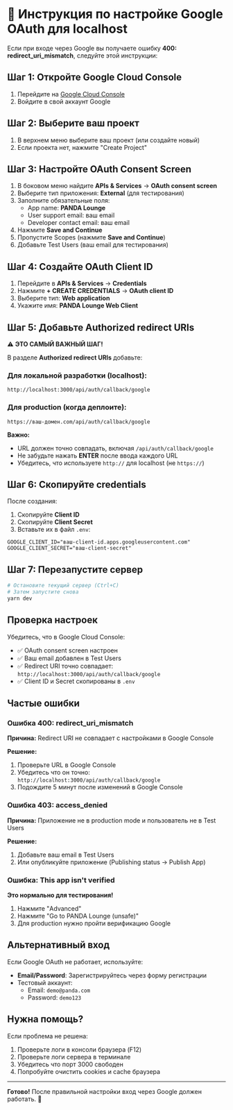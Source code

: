# 🔧 Инструкция по настройке Google OAuth для localhost

Если при входе через Google вы получаете ошибку **400: redirect_uri_mismatch**, следуйте этой инструкции:

## Шаг 1: Откройте Google Cloud Console

1. Перейдите на [Google Cloud Console](https://console.cloud.google.com/)
2. Войдите в свой аккаунт Google

## Шаг 2: Выберите ваш проект

1. В верхнем меню выберите ваш проект (или создайте новый)
2. Если проекта нет, нажмите "Create Project"

## Шаг 3: Настройте OAuth Consent Screen

1. В боковом меню найдите **APIs & Services** → **OAuth consent screen**
2. Выберите тип приложения: **External** (для тестирования)
3. Заполните обязательные поля:
   - App name: **PANDA Lounge**
   - User support email: ваш email
   - Developer contact email: ваш email
4. Нажмите **Save and Continue**
5. Пропустите Scopes (нажмите **Save and Continue**)
6. Добавьте Test Users (ваш email для тестирования)

## Шаг 4: Создайте OAuth Client ID

1. Перейдите в **APIs & Services** → **Credentials**
2. Нажмите **+ CREATE CREDENTIALS** → **OAuth client ID**
3. Выберите тип: **Web application**
4. Укажите имя: **PANDA Lounge Web Client**

## Шаг 5: Добавьте Authorized redirect URIs

⚠️ **ЭТО САМЫЙ ВАЖНЫЙ ШАГ!**

В разделе **Authorized redirect URIs** добавьте:

### Для локальной разработки (localhost):
```
http://localhost:3000/api/auth/callback/google
```

### Для production (когда деплоите):
```
https://ваш-домен.com/api/auth/callback/google
```

**Важно:** 
- URL должен точно совпадать, включая `/api/auth/callback/google`
- Не забудьте нажать **ENTER** после ввода каждого URL
- Убедитесь, что используете `http://` для localhost (не `https://`)

## Шаг 6: Скопируйте credentials

После создания:
1. Скопируйте **Client ID** 
2. Скопируйте **Client Secret**
3. Вставьте их в файл `.env`:

```env
GOOGLE_CLIENT_ID="ваш-client-id.apps.googleusercontent.com"
GOOGLE_CLIENT_SECRET="ваш-client-secret"
```

## Шаг 7: Перезапустите сервер

```bash
# Остановите текущий сервер (Ctrl+C)
# Затем запустите снова
yarn dev
```

## Проверка настроек

Убедитесь, что в Google Cloud Console:
- ✅ OAuth consent screen настроен
- ✅ Ваш email добавлен в Test Users
- ✅ Redirect URI точно совпадает: `http://localhost:3000/api/auth/callback/google`
- ✅ Client ID и Secret скопированы в `.env`

## Частые ошибки

### Ошибка 400: redirect_uri_mismatch
**Причина:** Redirect URI не совпадает с настройками в Google Console

**Решение:** 
1. Проверьте URL в Google Console
2. Убедитесь что он точно: `http://localhost:3000/api/auth/callback/google`
3. Подождите 5 минут после изменений в Google Console

### Ошибка 403: access_denied
**Причина:** Приложение не в production mode и пользователь не в Test Users

**Решение:**
1. Добавьте ваш email в Test Users
2. Или опубликуйте приложение (Publishing status → Publish App)

### Ошибка: This app isn't verified
**Это нормально для тестирования!**
1. Нажмите "Advanced"
2. Нажмите "Go to PANDA Lounge (unsafe)"
3. Для production нужно пройти верификацию Google

## Альтернативный вход

Если Google OAuth не работает, используйте:
- **Email/Password**: Зарегистрируйтесь через форму регистрации
- Тестовый аккаунт:
  - Email: `demo@panda.com`
  - Password: `demo123`

## Нужна помощь?

Если проблема не решена:
1. Проверьте логи в консоли браузера (F12)
2. Проверьте логи сервера в терминале
3. Убедитесь что порт 3000 свободен
4. Попробуйте очистить cookies и cache браузера

---

**Готово!** После правильной настройки вход через Google должен работать. 🎉
